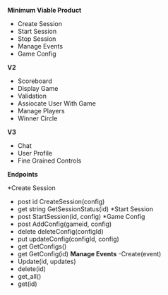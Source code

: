 __Minimum Viable Product__
- Create Session
- Start Session
- Stop Session
- Manage Events
- Game Config

__V2__
- Scoreboard
- Display Game
- Validation
- Assiocate User With Game
- Manage Players
- Winner Circle

__V3__
- Chat
- User Profile
- Fine Grained Controls



__Endpoints__

*Create Session
- post id CreateSession(config)
- get string GetSessionStatus(id)
*Start Session
- post StartSession(id, config)
*Game Config
- post AddConfig(gameid, config)
- delete deleteConfig(configId)
- put updateConfig(configId, config)
- get GetConfigs()
- get GetConfig(id)
__Manage Events__
-Create(event)
- Update(id, updates)
- delete(id)
- get_all()
- get(id)
